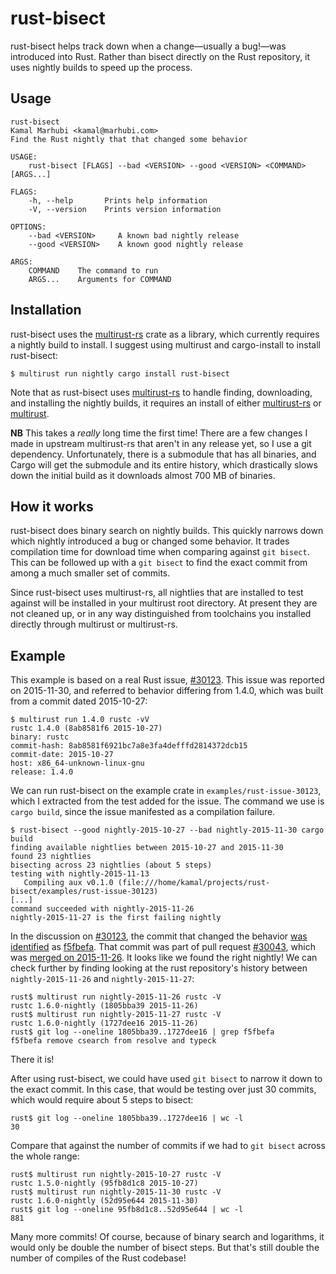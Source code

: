 # rust-bisect

rust-bisect helps track down when a change—usually a bug!—was introduced into
Rust. Rather than bisect directly on the Rust repository, it uses nightly
builds to speed up the process.


## Usage

```
rust-bisect
Kamal Marhubi <kamal@marhubi.com>
Find the Rust nightly that that changed some behavior

USAGE:
	rust-bisect [FLAGS] --bad <VERSION> --good <VERSION> <COMMAND> [ARGS...]

FLAGS:
    -h, --help       Prints help information
    -V, --version    Prints version information

OPTIONS:
	--bad <VERSION>     A known bad nightly release
	--good <VERSION>    A known good nightly release

ARGS:
    COMMAND    The command to run
    ARGS...    Arguments for COMMAND

```


## Installation

rust-bisect uses the [multirust-rs] crate as a library, which currently
requires a nightly build to install. I suggest using multirust and
cargo-install to install rust-bisect:

```
$ multirust run nightly cargo install rust-bisect
```

Note that as rust-bisect uses [multirust-rs] to handle finding, downloading,
and installing the nightly builds, it requires an install of either
[multirust-rs] or [multirust].

[multirust]: https://github.com/brson/multirust
[multirust-rs]: https://github.com/Diggsey/multirust-rs/

**NB** This takes a *really* long time the first time! There are a few changes
I made in upstream multirust-rs that aren't in any release yet, so I use a git
dependency. Unfortunately, there is a submodule that has all binaries, and
Cargo will get the submodule and its entire history, which drastically slows
down the initial build as it downloads almost 700 MB of binaries.


## How it works

rust-bisect does binary search on nightly builds. This quickly narrows down
which nightly introduced a bug or changed some behavior. It trades compilation
time for download time when comparing against `git bisect`. This can be
followed up with a `git bisect` to find the exact commit from among a much
smaller set of commits.

Since rust-bisect uses multirust-rs, all nightlies that are installed to test
against will be installed in your multirust root directory. At present they are
not cleaned up, or in any way distinguished from toolchains you installed
directly through multirust or multirust-rs.


## Example

This example is based on a real Rust issue, [#30123][issue-30123]. This issue
was reported on 2015-11-30, and referred to behavior differing from 1.4.0,
which was built from a commit dated 2015-10-27:

```
$ multirust run 1.4.0 rustc -vV
rustc 1.4.0 (8ab8581f6 2015-10-27)
binary: rustc
commit-hash: 8ab8581f6921bc7a8e3fa4defffd2814372dcb15
commit-date: 2015-10-27
host: x86_64-unknown-linux-gnu
release: 1.4.0
```

We can run rust-bisect on the example crate in `examples/rust-issue-30123`,
which I extracted from the test added for the issue. The command we use is
`cargo build`, since the issue manifested as a compilation failure.

```
$ rust-bisect --good nightly-2015-10-27 --bad nightly-2015-11-30 cargo build
finding available nightlies between 2015-10-27 and 2015-11-30
found 23 nightlies
bisecting across 23 nightlies (about 5 steps)
testing with nightly-2015-11-13
   Compiling aux v0.1.0 (file:///home/kamal/projects/rust-bisect/examples/rust-issue-30123)
[...]
command succeeded with nightly-2015-11-26
nightly-2015-11-27 is the first failing nightly
```

In the discussion on [#30123][issue-30123], the commit that changed the
behavior [was identified][identified] as [f5fbefa][commit]. That commit was
part of pull request [#30043][pr], which was [merged on 2015-11-26][merged]. It
looks like we found the right nightly! We can check further by finding looking
at the rust repository's history between `nightly-2015-11-26` and
`nightly-2015-11-27`:

```
rust$ multirust run nightly-2015-11-26 rustc -V
rustc 1.6.0-nightly (1805bba39 2015-11-26)
rust$ multirust run nightly-2015-11-27 rustc -V
rustc 1.6.0-nightly (1727dee16 2015-11-26)
rust$ git log --oneline 1805bba39..1727dee16 | grep f5fbefa
f5fbefa remove csearch from resolve and typeck
```

There it is!

After using rust-bisect, we could have used `git bisect` to narrow it down to
the exact commit. In this case, that would be testing over just 30 commits,
which would require about 5 steps to bisect:

```
rust$ git log --oneline 1805bba39..1727dee16 | wc -l
30
```

Compare that against the number of commits if we had to `git bisect` across the
whole range:

```
rust$ multirust run nightly-2015-10-27 rustc -V
rustc 1.5.0-nightly (95fb8d1c8 2015-10-27)
rust$ multirust run nightly-2015-11-30 rustc -V
rustc 1.6.0-nightly (52d95e644 2015-11-30)
rust$ git log --oneline 95fb8d1c8..52d95e644 | wc -l
881
```

Many more commits! Of course, because of binary search and logarithms, it would
only be double the number of bisect steps. But that's still double the number
of compiles of the Rust codebase!

[issue-30123]: https://github.com/rust-lang/rust/issues/30123
[identified]: https://github.com/rust-lang/rust/issues/30123#issuecomment-172980819
[commit]: https://github.com/rust-lang/rust/commit/f5fbefa3af48ed44b002a7423d6cbd74e4018c9c
[pr]: https://github.com/rust-lang/rust/pull/30043
[merged]: https://github.com/rust-lang/rust/pull/30043#event-475858549
